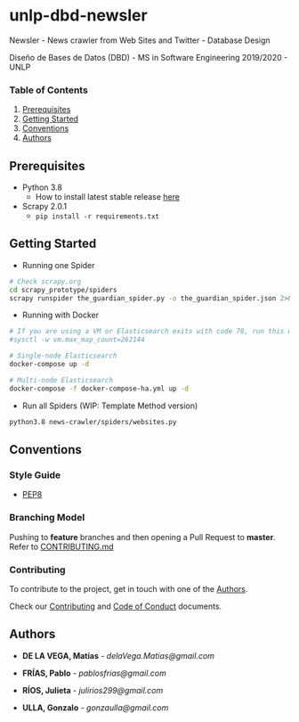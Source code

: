 # unlp-dbd-newsler

Newsler - News crawler from Web Sites and Twitter - Database Design

Diseño de Bases de Datos (DBD) - MS in Software Engineering 2019/2020 - UNLP

### Table of Contents

1. [Prerequisites](#prerequisites)
2. [Getting Started](#getting-started)
3. [Conventions](#conventions)
4. [Authors](#authors)

## Prerequisites

* Python 3.8
  * How to install latest stable release [here](https://tecadmin.net/install-python-3-8-ubuntu/)
* Scrapy 2.0.1
  * `pip install -r requirements.txt`

## Getting Started

* Running one Spider

```bash
# Check scrapy.org
cd scrapy_prototype/spiders
scrapy runspider the_guardian_spider.py -o the_guardian_spider.json 2>&1 | tee -a the_guardian_spider.log
```

* Running with Docker

```bash
# If you are using a VM or Elasticsearch exits with code 78, run this with root:
#sysctl -w vm.max_map_count=262144

# Single-node Elasticsearch
docker-compose up -d

# Multi-node Elasticsearch
docker-compose -f docker-compose-ha.yml up -d
```

* Run all Spiders (WIP: Template Method version)

```bash
python3.8 news-crawler/spiders/websites.py
```

## Conventions

### Style Guide

* [PEP8](https://www.python.org/dev/peps/pep-0008/)

### Branching Model

Pushing to **feature** branches and then opening a Pull Request to **master**. Refer to [CONTRIBUTING.md](https://github.com/GonzaloUlla/unlp-dbd-newsler/blob/master/CONTRIBUTING.md)

### Contributing

To contribute to the project, get in touch with one of the [Authors](#Authors).

Check our [Contributing](https://github.com/GonzaloUlla/unlp-dbd-newsler/blob/master/CONTRIBUTING.md) and [Code of Conduct](https://github.com/GonzaloUlla/unlp-dbd-newsler/blob/master/CODE_OF_CONDUCT.md) documents. 

## Authors

* **DE LA VEGA, Matías** - _delaVega.Matias@gmail.com_

* **FRÍAS, Pablo** - _pablosfrias@gmail.com_

* **RÍOS, Julieta** - _julirios299@gmail.com_

* **ULLA, Gonzalo** - _gonzaulla@gmail.com_
